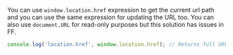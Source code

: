 
  You can use `window.location.href` expression to get the current url path and you can use the same expression for updating the URL too. You can also use `document.URL` for read-only purposes but this solution has issues in FF.

  ```javascript
  console.log('location.href', window.location.href); // Returns full URL
  ```
